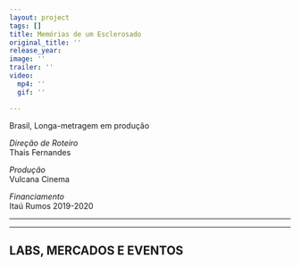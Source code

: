 ```yaml
---
layout: project
tags: []
title: Memórias de um Esclerosado
original_title: ''
release_year: 
image: ''
trailer: ''
video:
  mp4: ''
  gif: ''

---
```

Brasil, Longa-metragem em produção

_Direção de Roteiro_  
Thais Fernandes

_Produção_  
Vulcana Cinema

_Financiamento_  
Itaú Rumos 2019-2020

***

***

## LABS, MERCADOS E EVENTOS
